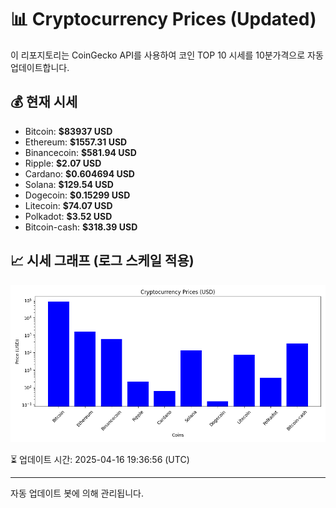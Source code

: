 
# 📊 Cryptocurrency Prices (Updated)

이 리포지토리는 CoinGecko API를 사용하여 코인 TOP 10 시세를 10분가격으로 자동 업데이트합니다.

## 💰 현재 시세
- Bitcoin: **$83937 USD**
- Ethereum: **$1557.31 USD**
- Binancecoin: **$581.94 USD**
- Ripple: **$2.07 USD**
- Cardano: **$0.604694 USD**
- Solana: **$129.54 USD**
- Dogecoin: **$0.15299 USD**
- Litecoin: **$74.07 USD**
- Polkadot: **$3.52 USD**
- Bitcoin-cash: **$318.39 USD**

## 📈 시세 그래프 (로그 스케일 적용)
![Crypto Prices](crypto_prices.png)

⏳ 업데이트 시간: 2025-04-16 19:36:56 (UTC)

---
자동 업데이트 봇에 의해 관리됩니다.
